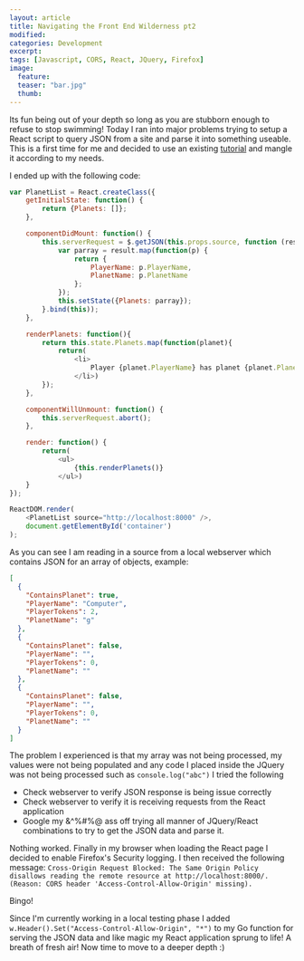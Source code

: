 ```yaml
---
layout: article
title: Navigating the Front End Wilderness pt2
modified:
categories: Development
excerpt: 
tags: [Javascript, CORS, React, JQuery, Firefox]
image:
  feature: 
  teaser: "bar.jpg"
  thumb:
---
```


Its fun being out of your depth so long as you are stubborn enough to refuse to stop swimming!  Today I ran into major problems trying to setup a React script to query JSON from a site and parse it into something useable.  This is a first time for me and decided to use an existing <a href="https://facebook.github.io/react/tips/initial-ajax.html">tutorial</a> and mangle it according to my needs.

I ended up with the following code:
~~~ Javascript
var PlanetList = React.createClass({
    getInitialState: function() {
        return {Planets: []};
    },

    componentDidMount: function() {
        this.serverRequest = $.getJSON(this.props.source, function (result) {
            var parray = result.map(function(p) {
                return {
                    PlayerName: p.PlayerName,
                    PlanetName: p.PlanetName
                };
            });
            this.setState({Planets: parray});
        }.bind(this));
    },

    renderPlanets: function(){
        return this.state.Planets.map(function(planet){
            return(
                <li>
                    Player {planet.PlayerName} has planet {planet.PlanetName}.
                </li>)
        });
    },

    componentWillUnmount: function() {
        this.serverRequest.abort();
    },

    render: function() {
        return(
            <ul>
                {this.renderPlanets()}
            </ul>)
    }
});

ReactDOM.render(
    <PlanetList source="http://localhost:8000" />,
    document.getElementById('container')
);
~~~

As you can see I am reading in a source from a local webserver which contains JSON for an array of objects, example:
~~~ JSON
[
  {
    "ContainsPlanet": true,
    "PlayerName": "Computer",
    "PlayerTokens": 2,
    "PlanetName": "g"
  },
  {
    "ContainsPlanet": false,
    "PlayerName": "",
    "PlayerTokens": 0,
    "PlanetName": ""
  },
  {
    "ContainsPlanet": false,
    "PlayerName": "",
    "PlayerTokens": 0,
    "PlanetName": ""
  }
]
~~~

The problem I experienced is that my array was not being processed, my values were not being populated and any code I placed inside the JQuery was not being processed such as `console.log("abc")`
I tried the following
* Check webserver to verify JSON response is being issue correctly
* Check webserver to verify it is receiving requests from the React application
* Google my &^%#%@ ass off trying all manner of JQuery/React combinations to try to get the JSON data and parse it.

Nothing worked.  Finally in my browser when loading the React page I decided to enable Firefox's Security logging.  I then received the following message:
`Cross-Origin Request Blocked: The Same Origin Policy disallows reading the remote resource at http://localhost:8000/. (Reason: CORS header 'Access-Control-Allow-Origin' missing).`

Bingo!

Since I'm currently working in a local testing phase I added `w.Header().Set("Access-Control-Allow-Origin", "*")` to my Go function for serving the JSON data and like magic my React application sprung to life!  A breath of fresh air!  Now time to move to a deeper depth :)


